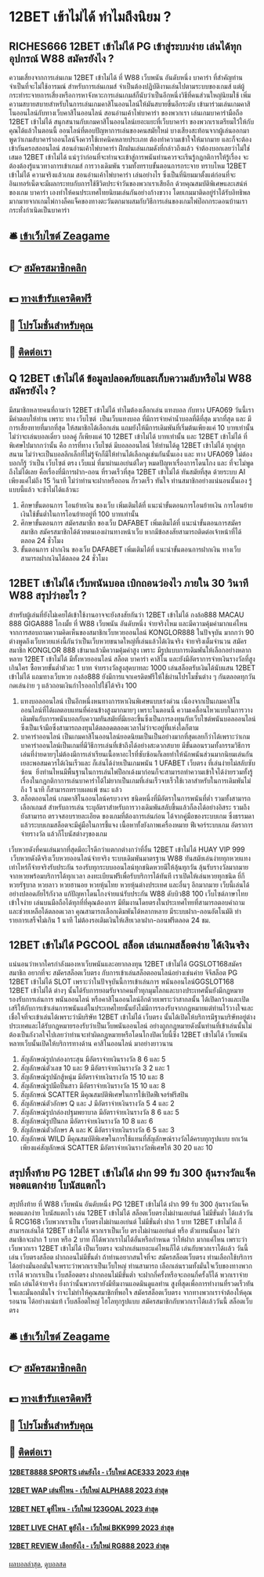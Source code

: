 # 12BET เข้าไม่ได้ ทำไมถึงนิยม ?
## RICHES666 12BET เข้าไม่ได้ PG เข้าสู่ระบบง่าย เล่นได้ทุกอุปกรณ์ W88 สมัครยังไง ?
ความเสี่ยงจากการเล่นเกม 12BET เข้าไม่ได้ ที่ W88 เว็บพนัน อันดับหนึ่ง บาคาร่า ที่สำคัญท่านจำเป็นที่จะไม่ใช้อารมณ์ สำหรับการเล่นเกมส์ จำเป็นต้องปฏิบัติงานเล่นไปตามระบบของเกมส์ แต่ผู้กระทำระจายการเสี่ยงหรือการหาจังหวะการเล่นเกมส์ก็นับว่าเป็นอีกหนึ่งวิธีที่คนส่วนใหญ่นิยมใช้ เพิ่มความสบายสบายสำหรับในการเล่นเกมคาสิโนออนไลน์ให้มันสบายขึ้นอีกระดับ เข้ามาร่วมเล่นเกมคาสิโนออนไลน์กับทางเว็บคาสิโนออนไลน์ สอนอ่านเค้าไพ่บาคาร่า ของพวกเรา เล่นเกมบาคาร่ามือถือ 12BET เข้าไม่ได้ สนุกสนานกับเกมคาสิโนออนไลน์เยอะแยะที่เว็บบาคาร่า ของพวกเราเตรียมไว้ให้กับคุณได้แล้วในตอนนี้
ออนไลน์ที่ตอบปัญหาการเล่นของคนสมัยใหม่ บางเสียงสะท้อนจากผู้เล่นออกมาพูดว่าเกมส์บาคาร่าออนไลน์จึงควรใช้เทคนิคหลายประเภท ต้องทำความเข้าใจให้มากมาย และก็จะต้องเข้ากันครอสออนไลน์ สอนอ่านเค้าไพ่บาคาร่า ฝึกฝนเล่นเกมดังที่กล่าวถึงแล้ว จำต้องบอกเลยว่าไม่ใช่เสมอ 12BET เข้าไม่ได้ แน่ๆว่าก่อนที่จะท่านจะเข้าสู่การพนันท่านควรจะเรีนรู้กฎกติการให้รู้เรื่อง จะต้องต้องรู้แนวทางการเข้าเกมส์ การวางเดิมพัน รวมทั้งทราบขั้นตอนการกระจาย
ทราบไหม 12BET เข้าไม่ได้ ความจริงแล้วเกม สอนอ่านเค้าไพ่บาคาร่า เล่นอย่างไร ซึ่งเป็นที่นิยมมาตั้งแต่ก่อนที่จะอินเทอร์เน็ตจะมีผลกระทบกับการใช้ชีวิตประจำวันของพวกเราเสียอีก ด้วยคุณสมบัติพิเศษและเสน่ห์ของเกม บาคาร่า เองทำให้คนประเทศไทยนิยมเล่นกันอย่างก้างขวาง โดยเกมมาติดอยู่ร่าได้รับอิทธิพลมากมายจากเกมไพ่กางล็คแจ็คของทางตะวันตกมาผสมกับวิธีการเล่นของเกมไพ่ป๊อกกระดอนบ้านเรากระทั่งกำเนิดเป็นบาคาร่า

## 🛎 [เข้าเว็บไซต์ Zeagame](https://bit.ly/3SdLNi2)
## 👉 [สมัครสมาชิกคลิก](https://bit.ly/3SdLNi2)
## 💵 [ทางเข้ารับเครดิตฟรี](https://bit.ly/3dyRKHj)
## 👑 [โปรโมชั่นสำหรับคุณ](https://bit.ly/3dyRKHj)
## 📱 [ติดต่อเรา](https://bit.ly/3dyRKHj)

## Q 12BET เข้าไม่ได้ ข้อมูลปลอดภัยและเก็บความลับหรือไม่ W88 สมัครยังไง ?
มีสมาชิกหลายคนที่ถามว่า 12BET เข้าไม่ได้ ทำไมต้องเลือกเล่น แทงบอล กับทาง UFA069 วันนี้เรามีคำตอบให้ท่าน เพราะ ทาง เว็บไซต์  เป็นเว็บแทงบอล ที่มีการจ่ายค่าน้ำบอลที่ดีที่สุด มากที่สุด และ มีการเสี่ยงทายที่มากที่สุด ให้สมาชิกได้เลือกเล่น แถมยังให้มีการเดิมพันที่เริ่มต้นเพียงแค่ 10 บาทเท่านั้น ไม่ว่าจะเล่นบอลเดี่ยว บอลคู่ ก็เพียงแค่ 10 12BET เข้าไม่ได้ บาทเท่านั้น และ 12BET เข้าไม่ได้ ที่พิเศษไปมากกว่านั้น คือ การที่ทาง เว็บไซต์ มีบอลออนไลน์ ให้ท่านได้ดู 12BET เข้าไม่ได้ ทุกคู่ทุกสนาม ไม่ว่าจะเป็นบอลลีกเล็กที่ไม่รู้จักก็มีให้ท่านได้เลือกดูเช่นกันนั้นเอง และ ทาง UFA069 ไม่ต้องบอกก็รู้ ว่าเป็น เว็บไซต์ ตรง เว็บแม่ ที่มาผ่านเอเย่นต์ใดๆ หมดปัญหาเรื่องการโดนโกง และ ที่จะไม่พูดถึงไม่ได้เลย คือเรื่องที่มีการฝาก-ถอน ที่รวดเร็วที่สุด 12BET เข้าไม่ได้ ทันสมัยที่สุด ด้วยระบบ AI เพียงแค่ไม่ถึง 15 วินาที ไม่ว่าท่านจะฝากหรือถอน ก็รวดเร็ว ทันใจ ท่านสมาชิกอย่างแน่นอนนั้นเอง รู้แบบนี้แล้ว จะช้าไม่ได้แล้วนะ
1. ศึกษาขั้นตอนการ โอนย้ายเงิน ของเว็บ เพิ่มเติมได้ที่ แนะนำขั้นตอนการโอนย้ายเงิน การโอนย้ายเงินใช้ขั้นต่ำในการโอนย้ายอยู่ที่ 100 บาทเท่านั้น
2. ศึกษาขั้นตอนการ สมัครสมาชิก ของเว็บ DAFABET เพิ่มเติมได้ที่ แนะนำขั้นตอนการสมัครสมาชิก สมัครสมาชิกได้ด้วยตนเองผ่านทางหน้าเว็บ หากมีข้อสงสัยสามารถติดต่อเจ้าหน้าที่ได้ตลอด 24 ชั่วโมง
3. ขั้นตอนการ ฝากเงิน ของเว็บ DAFABET เพิ่มเติมได้ที่ แนะนำขั้นตอนการฝากเงิน ทางเว็บสามารถฝากเงินได้ตลอด 24 ชั่วโมง

## 12BET เข้าไม่ได้ เว็บพนันบอล เบิกถอนว่องไว ภายใน 30 วินาที W88 สรุปว่าอะไร ?
สำหรับผู้เล่นที่ยังไม่เคยได้เข้าใช้งานอาจจะยังสงสัยกันว่า 12BET เข้าไม่ได้ กงล้อ888 MACAU 888 GIGA888 โกงมั้ย ที่ W88 เว็บพนัน อันดับหนึ่ง จ่ายจริงไหม และมีความคุ้มค่ามากแค่ไหน จากการสอบถามความคิดเห็นของสมาชิกเว็บหวยออนไลน์ KONGLOR888 ในปัจจุบัน มากกว่า 90 ต่างพูดถึงเว็บหวยแห่งนี้กันว่าเป็นเว็บหวยขนาดใหญ่ที่เล่นแล้วได้เงินจริง จ่ายจริงเต็มจำนวน สมัครสมาชิก KONGLOR 888 เข้ามาแล้วมีความคุ้มค่าสูง เพราะ มีรูปแบบการเดิมพันให้เลือกอย่างหลากหลาย 12BET เข้าไม่ได้ มีทั้งหวยออนไลน์ สล็อต บาคาร่า คาสิโน และยังมีอัตราการจ่ายเงินรางวัลที่สูงเกินใคร ซื้อหวยขั้นต่ำตัวละ 1 บาท จ่ายรางวัลสูงสุดบาทละ 1000 เล่นสล็อตรับเงินได้นับแสน 12BET เข้าไม่ได้ แถมทางเว็บหวย กงล้อ888 ยังมีการแจกเครดิตฟรีให้ใช้ผ่านโปรโมชั่นต่าง ๆ กันตลอดทุกวัน กดเล่นง่าย ๆ แล้วถอนเงินกำไรออกไปใช้ได้จริง 100
1. แทงบอล​ออนไลน์ เป็นอีกหนึ่งหนทางการหาเงินพิเศษแบบเร่งด่วน เนื่องจากเป็นเกมคาสิโน​ออนไลน์ที่ได้ผลตอบแทนที่ค่อนข้างสูงมากมายๆ​ เพราะในตอนนี้ ความเคลื่อนไหวแบบในการวางเดิมพันกับการพนันบอลกับความทันสมัยที่มีเยอะขึ้นซึ่งเป็นการลงทุนกับเว็บไซต์พนันบอลออนไลน์ ซึ่งเป็นเจ้ามือซึ่งสามารถลงทุนได้ตลอดตลอดเวลาไม่ว่าจะอยู่ที่แห่งใดก็ตาม
2. บาคาร่าออนไลน์​ เป็น​เกมคาสิโน​ออนไลน์​ยอดนิยมเป็น​เป็นอย่างมาก​ที่สุดเลยก็ว่า​ได้​ เพราะว่าเกมบาคาร่าออนไลน์​เป็น​เกมที่มีวิธีการเล่นที่เข้าถึงได้อย่างสะดวก​สบาย มีขั้นตอนรวมทั้งกรรมวิธีการ​เล่นที่ง่ายดายๆไม่ต้องมีการเล่าเรียน​เนื้อหา​อะไรที่ซับซ้อน​ ก็เลยทำให้นักพนัน​ส่วนมาก​นิยมเล่นกันเยอะพอสมควรได้เงินเร็วและ ก็เล่นได้ง่ายเป็นเกมพนัน 1 UFABET เว็บตรง ที่เล่นง่ายไม่สลับซับซ้อน  ยิ่งท่านไหนมีพื้นฐานในการเล่นไพ่ป็อกเด้งมาก่อนก็จะสามารถ​ทำความเข้าใจได้ง่ายรวมทั้งรู้เรื่องในกฎกติกาการเล่นบาคาร่าได้ไม่ยากเป็นเกมที่เล่นเร็วจบเร็วใช้เวลาสำหรับในการเดิมพันไม่ถึง 1 นาที ก็สามารถทราบผลแพ้ ชนะ แล้ว
3. สล็อต​ออนไลน์ เกมคาสิโน​ออนไลน์​ครบวงจร​ ชนิดหนึ่งที่มีอัตราในการพนันที่ต่ำ รวมทั้งสามารถเลือกเกมส์ สำหรับการเล่น ระบุอัตราสำหรับการวางเดิมพันสลับขึ้นแล้วก็ลงได้อย่างอิสระ รวมถึงยังสามารถ ตรวจสอบรายละเอียด ของเกมที่ต้องการเล่นก่อน ได้จากคู่มือของระบบเกม ซึ่งธรรมดาแล้วระบบเกมสล็อตจะมีคู่มือในการชี้แจง เนื้อหาทั้งยังภาพเครื่องหมาย ฟีเจอร์ระบบเกม อัตราการจ่ายรางวัล แล้วก็โบนัสต่างๆของเกม​

เว็บหวยดังที่คนเล่นมากที่สุดมีอะไรดีกว่าแตกกต่างกว่าที่อื่น 12BET เข้าไม่ได้ HUAY VIP 999  เว็บหวยดังดีจริงเว็บหวยออนไลน์จ่ายจริง ระบบเดิมพันมาตรฐาน W88 ทันสมัย​​เล่นง่ายทุกหวยแทงเท่าไหร่ก็จ่ายจริงรับประกัน รองรับทุกระบบออนไลน์ทุกชนิดหวยมีให้ลุ้นทุกวัน ลุ้นรับรางวัลมากมายจากหวยพร้อมบริการได้ทุกเวลา ลงทะเบียนฟรีเพื่อรับบริการได้ทันที เราเปิดให้เล่นหวยทุกชนิด ยี่กี หวยรัฐบาล หวยลาว หวยฮานอย หวยหุ้นไทย หวยหุ้นต่างประเทศ และอื่นๆ อีกมากมาย เว็บนี้เล่นได้อย่างปลอดภัยไร้กังวล แก้ปัญหาโดนโกงจ่ายแน่รับประกัน W88 ดับบิว88 100 เว็บไซต์ภาษาไทยเข้าใจง่าย เล่นบนมือถือได้ทุกที่ที่คุณต้องการ มีทีมงานโดยตรงในประเทศไทยที่สามารถตอบคำถาม และช่วยเหลือได้ตลอดเวลา คุณสามารถเลือกเดิมพันได้หลากหลาย มีระบบฝาก-ถอนอัตโนมัติ ทำรายการเสร็จไม่เกิน 1 นาที ไม่ต้องรอเติมเงินให้เสียเวลาฝาก-ถอนฟรีตลอด 24 ชม.

## 12BET เข้าไม่ได้ PGCOOL สล็อต เล่นเกมสล็อตง่าย ได้เงินจริง
แน่นอนว่าหากใครกำลังมองหาเว็บพนันและอยากลงทุน 12BET เข้าไม่ได้ GGSLOT168สมัครสมาชิก อยากที่จะ สมัครสล็อตเว็บตรง กับการเข้าเล่นสล็อตออนไลน์อย่างเช่นค่าย จีจีสล็อต PG 12BET เข้าไม่ได้ SLOT เพราะว่าในปัจจุบันนี้การเข้าเล่นการ พนันออนไลน์GGSLOT168 12BET เข้าไม่ได้ ต่างๆ นั้นได้รับการยอมรับจากคนทั่วทุกมุมโลกและบางประเทศนั้นยังมีกฎหมายรองรับการเล่นการ พนันออนไลน์ หรือคาสิโนออนไลน์อีกด้วยเพราะว่าสากลนั้น
ได้เปิดกว้างและเปิดเสรีให้กับการเข้าเล่นการพนันแต่ในประเทศไทยนั้นยังไม่มีการรองรับจากกฎหมายแต่ท่านไว้วางใจและเชื่อใจที่จะเข้าเล่นได้เพราะว่ามีบริษัท 12BET เข้าไม่ได้ เว็บตรง นั้นได้เปิดให้บริการมีฐานบริษัทอยู่ต่างประเทศและได้รับกฎหมายรองรับว่าเป็นเว็บพนันออนไลน์ อย่างถูกกฎหมายดังนั้นท่านที่เข้าเล่นนั้นไม่ต้องเป็นกังวลใจไปเลยว่าท่านจะทำผิดกฎหมายหรือโดนโกงปิดเว็บนี้ซึ่ง 12BET เข้าไม่ได้ เว็บพนัน หลายเว็บนั้นเปิดให้บริการทางด้าน คาสิโนออนไลน์ มาอย่างยาวนาน
1. สัญลักษณ์รูปกล่องกระสุน มีอัตราจ่ายเงินรางวัล 8 6 และ 5
2. สัญลักษณ์ตัวเลข 10 และ 9 มีอัตราจ่ายเงินรางวัล 3 2 และ 1
3. สัญลักษณ์รูปนักสู้หนุ่ม มีอัตราจ่ายเงินรางวัล 15 10 และ 8
4. สัญลักษณ์รูปมือปืนสาว มีอัตราจ่ายเงินรางวัล 15 10 และ 8
5. สัญลักษณ์ SCATTER มีคุณสมบัติพิเศษในการใช้เปิดฟีเจอร์ฟรีสปิน
6. สัญลักษณ์ตัวอักษร Q และ J มีอัตราจ่ายเงินรางวัล 5 4 และ 2
7. สัญลักษณ์รูปกล่องปฐมพยาบาล มีอัตราจ่ายเงินรางวัล 8 6 และ 5
8. สัญลักษณ์รูปปืนกล มีอัตราจ่ายเงินรางวัล 10 8 และ 6
9. สัญลักษณ์ตัวอักษร A และ K มีอัตราจ่ายเงินรางวัล 6 5 และ 3
10. สัญลักษณ์ WILD มีคุณสมบัติพิเศษในการใช้แทนที่สัญลักษณ์รางวัลได้ครบทุกรูปแบบ ยกเว้นเพียงแค่สัญลักษณ์ SCATTER มีอัตราจ่ายเงินรางวัลพิเศษให้ 30 20 และ 10

## สรุปทิ้งท้าย PG 12BET เข้าไม่ได้ ฝาก 99 รับ 300 ลุ้นรางวัลแจ็คพอตแตกง่าย โบนัสแตกไว
สรุปทิ้งท้าย ที่ W88 เว็บพนัน อันดับหนึ่ง PG 12BET เข้าไม่ได้ ฝาก 99 รับ 300 ลุ้นรางวัลแจ็คพอตแตกง่าย โบนัสแตกไว เล่น 12BET เข้าไม่ได้ สล็อตเว็บตรงไม่ผ่านเอเย่นต์ ไม่มีขั่นต่ำ ได้เเล้ววันนี้ RCG168 เว็บพวกเราเป็น เว็บตรงไม่ผ่านเอเย่นต์ ไม่มีขั่นต่ำ ฝาก 1 บาท 12BET เข้าไม่ได้ ก็สามารถเล่นได้ 12BET เข้าไม่ได้ พวกเราเป็นเว็บ ตรงไม่ผ่านเอเย่นต์ หรือ ตัวแทนนั้นเอง ไม่ว่าสมาชิกจะฝาก 1 บาท หรือ 2 บาท ก็ได้พวกเราไม่ได้อั่นหรือกำหนด ว่าให้ฝาก มากแค่ไหน เพราะว่าเว็บพวกเรา 12BET เข้าไม่ได้ เป็นเว็บตรง จะฝากเล่นเยอะแค่ไหนก็ได้ เล่นกับพวกเราได้เเล้ว วันนี้ เล่น เว็บตรงสล็อต ฝากถอนไม่มีขั้นต่ำ
ถ้าท่านอยากสนใจที่จะ สมัครสล็อตเว็บตรง ท่านเลือกใช้บริการได้อย่างมั่นอกมั่นใจเพราะว่าพวกเราเป็นเว็บใหญ่ ท่านสามารถ เลือกเล่นรวมทั้งมั่นใจเว็บของทางพวกเราได้ พวกเราเป็น เว็บสล็อตตรง ฝากถอนไม่มีขั่นต่ำ จะฝากกี่ครั้งหรือจะถอนกี่ครั้งก็ได้ พวกเราจ่ายหนัก เล่นได้จ่ายจริง ยิ่งกว่านั้นพวกเรายังมีทีมงานแอดมินดูแลท่าน สูงที่สุดเพื่อการทำงานที่รวดเร็วทันใจเเละมั่นอกมั่นใจ ว่าจะไม่ทำให้คุณสมาชิกที่พอใจ สมัครสล็อตเว็บตรง จากทางพวกเราจำต้องให้คุณรอนาน ได้อย่างแน่แท้ เว็บสล็อตใหญ่ ไฮโลทุกรูปแบบ สมัครสมาชิกกับพวกเราได้เเล้ววันนี้ สล็อตเว็บตรง

## 🛎 [เข้าเว็บไซต์ Zeagame](https://bit.ly/3SdLNi2)
## 👉 [สมัครสมาชิกคลิก](https://bit.ly/3SdLNi2)
## 💵 [ทางเข้ารับเครดิตฟรี](https://bit.ly/3dyRKHj)
## 👑 [โปรโมชั่นสำหรับคุณ](https://bit.ly/3dyRKHj)
## 📱 [ติดต่อเรา](https://bit.ly/3dyRKHj)

#### [12BET8888 SPORTS เล่นยังไง - เว็บใหม่ ACE333 2023 ล่าสุด](https://atom.io/themes/12bet8888%20sports%20เล่นยังไง%20-%20เว็บใหม่%20ace333%202023%20ล่าสุด)
#### [12BET WAP เล่นที่ไหน - เว็บใหม่ ALPHA88 2023 ล่าสุด](https://atom.io/themes/12bet%20wap%20เล่นที่ไหน%20-%20เว็บใหม่%20alpha88%202023%20ล่าสุด)
#### [12BET NET ดูที่ไหน - เว็บใหม่ 123GOAL 2023 ล่าสุด](https://atom.io/themes/12bet%20net%20ดูที่ไหน%20-%20เว็บใหม่%20123goal%202023%20ล่าสุด)
#### [12BET LIVE CHAT ดูยังไง - เว็บใหม่ BKK999 2023 ล่าสุด](https://atom.io/themes/12bet%20live%20chat%20ดูยังไง%20-%20เว็บใหม่%20bkk999%202023%20ล่าสุด)
#### [12BET REVIEW เลือกยังไง - เว็บใหม่ RG888 2023 ล่าสุด](https://atom.io/themes/12bet%20review%20เลือกยังไง%20-%20เว็บใหม่%20rg888%202023%20ล่าสุด)

[ผลบอลล่าสุด](https://siamsport.tv "ผลบอลล่าสุด"), [ดูบอลสด](https://siamsport.tv/ดูบอลสด "ดูบอลสด")